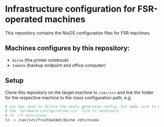 # Infrastructure configuration for FSR-operated machines

This repository contains the NixOS configuration files for FSR machines.


## Machines configures by this repository:
- `birne` (the printer notebook)
- `tomate` (backup endpoint and office computer)

## Setup

Clone this repository on the target machine to `/var/src` and link the folder for the respective machine to the nixos configuration path, e.g.

```bash
# you may need to delete the newly generated config, but make sure to update
# the `hardware-configuration.nix` file if necessary
# rm -rf /etc/nixos
ln -s /var/src/fruitbasket/birne /etc/nixos
```

